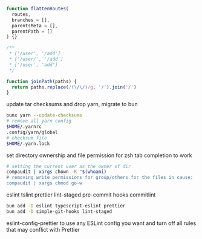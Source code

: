 ```js
function flattenRoutes(
  routes,
  branches = [],
  parentsMeta = [],
  parentPath = []
) {}

/**
 * ['/user', '/add']
 * ['/user/', '/add']
 * ['/user', 'add']
 */

function joinPath(paths) {
  return paths.replace(/(\/\/)/g, '/').join('/')
}
```

update tar checksums and drop yarn, migrate to bun
```bash
bunx yarn --update-checksums
# remove all yarn config 
$HOME/.yarnrc
.config/yarn/global
# checksum file
$HOME/.yarn.lock
```


set directory ownership and file permission for zsh tab completion to work
```bash
# setting the current user as the owner of dir
compaudit | xargs chown -R "$(whoami)
# removing write permissions for group/others for the files in cause:
compaudit | xargs chmod go-w
```



eslint 
tslint
prettier
lint-staged
pre-commit hooks
commitlint


```bash
bun add -D eslint typescript-eslint prettier 
bun add -D simple-git-hooks lint-staged
```


eslint-config-prettier to use any ESLint config 
you want and turn off all rules that may conflict with Prettier
